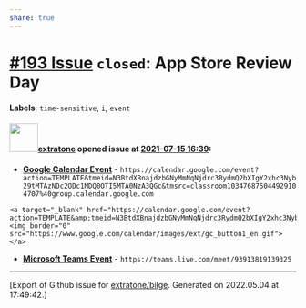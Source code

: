 ```yaml
---
share: true
---
```

# [\#193 Issue](https://github.com/extratone/bilge/issues/193) `closed`: App Store Review Day
**Labels**: `time-sensitive`, `i`, `event`


#### <img src="https://avatars.githubusercontent.com/u/43663476?u=5047287ff0b8c3ce7f7e5858d204c9b3e57d8e44&v=4" width="50">[extratone](https://github.com/extratone) opened issue at [2021-07-15 16:39](https://github.com/extratone/bilge/issues/193):

* [**Google Calendar Event**](https://calendar.google.com/event?action=TEMPLATE&tmeid=N3BtdXBnajdzbGNyMmNqNjdrc3RydmQ2bXIgY2xhc3Nyb29tMTAzNDc2ODc1MDQ0OTI5MTA0NzA3QGc&tmsrc=classroom103476875044929104707%40group.calendar.google.com) - `https://calendar.google.com/event?action=TEMPLATE&tmeid=N3BtdXBnajdzbGNyMmNqNjdrc3RydmQ2bXIgY2xhc3Nyb29tMTAzNDc2ODc1MDQ0OTI5MTA0NzA3QGc&tmsrc=classroom103476875044929104707%40group.calendar.google.com`
```
<a target="_blank" href="https://calendar.google.com/event?action=TEMPLATE&amp;tmeid=N3BtdXBnajdzbGNyMmNqNjdrc3RydmQ2bXIgY2xhc3Nyb29tMTAzNDc2ODc1MDQ0OTI5MTA0NzA3QGc&amp;tmsrc=classroom103476875044929104707%40group.calendar.google.com"><img border="0" src="https://www.google.com/calendar/images/ext/gc_button1_en.gif"></a>
```

* [**Microsoft Teams Event**](https://teams.live.com/meet/93913819139325) - `https://teams.live.com/meet/93913819139325`




-------------------------------------------------------------------------------



[Export of Github issue for [extratone/bilge](https://github.com/extratone/bilge). Generated on 2022.05.04 at 17:49:42.]
